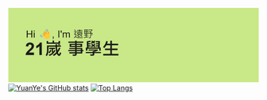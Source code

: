 ![header](https://github.com/YuanYeYouTao/YuanYeYouTao/blob/main/header.png)
[![YuanYe's GitHub stats](https://github-readme-stats.vercel.app/api?username=YuanYeYouTao&show_icons=true&theme=radical)](https://github.com/anuraghazra/github-readme-stats)
[![Top Langs](https://github-readme-stats.vercel.app/api/top-langs/?username=YuanYeYouTao&theme=radical&size_weight=0.5&count_weight=0.5)](https://github.com/anuraghazra/github-readme-stats)
<!--
**YuanYeYouTao/YuanYeYouTao** is a ✨ _special_ ✨ repository because its `README.md` (this file) appears on your GitHub profile.

Here are some ideas to get you started:

- 🔭 I’m currently working on ...
- 🌱 I’m currently learning ...
- 👯 I’m looking to collaborate on ...
- 🤔 I’m looking for help with ...
- 💬 Ask me about ...
- 📫 How to reach me: ...
- 😄 Pronouns: ...
- ⚡ Fun fact: ...
-->
